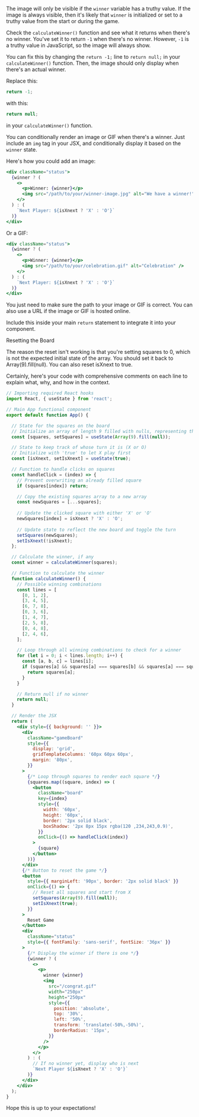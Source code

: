 The image will only be visible if the `winner` variable has a truthy value. If the image is always visible, then it's likely that `winner` is initialized or set to a truthy value from the start or during the game.

Check the `calculateWinner()` function and see what it returns when there's no winner. You've set it to return `-1` when there's no winner. However, `-1` is a truthy value in JavaScript, so the image will always show.

You can fix this by changing the `return -1;` line to `return null;` in your `calculateWinner()` function. Then, the image should only display when there's an actual winner.

Replace this:

```jsx
return -1;
```

with this:

```jsx
return null;
```

in your `calculateWinner()` function.

You can conditionally render an image or GIF when there's a winner. Just include an `img` tag in your JSX, and conditionally display it based on the `winner` state.

Here's how you could add an image:

```jsx
<div className="status">
  {winner ? (
    <>
      <p>Winner: {winner}</p>
      <img src="/path/to/your/winner-image.jpg" alt="We have a winner!" />
    </>
  ) : (
    `Next Player: ${isXnext ? 'X' : 'O'}`
  )}
</div>
```

Or a GIF:

```jsx
<div className="status">
  {winner ? (
    <>
      <p>Winner: {winner}</p>
      <img src="/path/to/your/celebration.gif" alt="Celebration" />
    </>
  ) : (
    `Next Player: ${isXnext ? 'X' : 'O'}`
  )}
</div>
```

You just need to make sure the path to your image or GIF is correct. You can also use a URL if the image or GIF is hosted online.

Include this inside your main `return` statement to integrate it into your component.

Resetting the Board

The reason the reset isn't working is that you're setting squares to 0, which is not the expected initial state of the array. You should set it back to Array(9).fill(null). You can also reset isXnext to true.

Certainly, here's your code with comprehensive comments on each line to explain what, why, and how in the context.

```jsx
// Importing required React hooks
import React, { useState } from 'react';

// Main App functional component
export default function App() {

  // State for the squares on the board
  // Initialize an array of length 9 filled with nulls, representing the 9 squares
  const [squares, setSquares] = useState(Array(9).fill(null));

  // State to keep track of whose turn it is (X or O)
  // Initialize with 'true' to let X play first
  const [isXnext, setIsXnext] = useState(true);

  // Function to handle clicks on squares
  const handleClick = (index) => {
    // Prevent overwriting an already filled square
    if (squares[index]) return;

    // Copy the existing squares array to a new array
    const newSquares = [...squares];
    
    // Update the clicked square with either 'X' or 'O'
    newSquares[index] = isXnext ? 'X' : 'O';
    
    // Update state to reflect the new board and toggle the turn
    setSquares(newSquares);
    setIsXnext(!isXnext);
  };

  // Calculate the winner, if any
  const winner = calculateWinner(squares);

  // Function to calculate the winner
  function calculateWinner() {
    // Possible winning combinations
    const lines = [
      [0, 1, 2],
      [3, 4, 5],
      [6, 7, 8],
      [0, 3, 6],
      [1, 4, 7],
      [2, 5, 8],
      [0, 4, 8],
      [2, 4, 6],
    ];

    // Loop through all winning combinations to check for a winner
    for (let i = 0; i < lines.length; i++) {
      const [a, b, c] = lines[i];
      if (squares[a] && squares[a] === squares[b] && squares[a] === squares[c]) {
        return squares[a];
      }
    }

    // Return null if no winner
    return null;
  }

  // Render the JSX
  return (
    <div style={{ background: '' }}>
      <div
        className="gameBoard"
        style={{
          display: 'grid',
          gridTemplateColumns: '60px 60px 60px',
          margin: '80px',
        }}
      >
        {/* Loop through squares to render each square */}
        {squares.map((square, index) => (
          <button
            className="board"
            key={index}
            style={{
              width: '60px',
              height: '60px',
              border: '2px solid black',
              boxShadow: '2px 8px 15px rgba(120 ,234,243,0.9)',
            }}
            onClick={() => handleClick(index)}
          >
            {square}
          </button>
        ))}
      </div>
      {/* Button to reset the game */}
      <button
        style={{ marginLeft: '90px', border: '2px solid black' }}
        onClick={() => {
          // Reset all squares and start from X
          setSquares(Array(9).fill(null));
          setIsXnext(true);
        }}
      >
        Reset Game
      </button>
      <div
        className="status"
        style={{ fontFamily: 'sans-serif', fontSize: '36px' }}
      >
        {/* Display the winner if there is one */}
        {winner ? (
          <>
            <p>
              winner {winner}
              <img
                src="/congrat.gif"
                width="250px"
                height="250px"
                style={{
                  position: 'absolute',
                  top: '30%',
                  left: '50%',
                  transform: 'translate(-50%,-50%)',
                  borderRadius: '15px',
                }}
              />
            </p>
          </>
        ) : (
          // If no winner yet, display who is next
          `Next Player ${isXnext ? 'X' : 'O'}`
        )}
      </div>
    </div>
  );
}
```

Hope this is up to your expectations!
